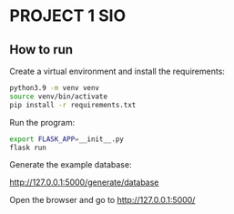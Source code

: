 # PROJECT 1 SIO

## How to run

Create a virtual environment and install the requirements:

```bash
python3.9 -m venv venv
source venv/bin/activate
pip install -r requirements.txt
```

Run the program:

```bash
export FLASK_APP=__init__.py
flask run
```

Generate the example database:

http://127.0.0.1:5000/generate/database

Open the browser and go to http://127.0.0.1:5000/
